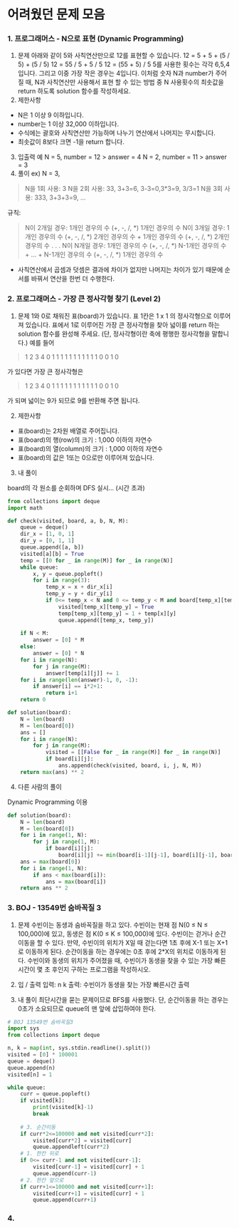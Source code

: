 # 어려웠던 문제 모음

### 1. 프로그래머스 - N으로 표현 (Dynamic Programming)
1. 문제
아래와 같이 5와 사칙연산만으로 12를 표현할 수 있습니다.
12 = 5 + 5 + (5 / 5) + (5 / 5)
12 = 55 / 5 + 5 / 5
12 = (55 + 5) / 5
5를 사용한 횟수는 각각 6,5,4 입니다. 그리고 이중 가장 작은 경우는 4입니다.
이처럼 숫자 N과 number가 주어질 때, N과 사칙연산만 사용해서 표현 할 수 있는 방법 중 N 사용횟수의 최솟값을 return 하도록 solution 함수를 작성하세요.
2. 제한사항
- N은 1 이상 9 이하입니다.
- number는 1 이상 32,000 이하입니다.
- 수식에는 괄호와 사칙연산만 가능하며 나누기 연산에서 나머지는 무시합니다.
- 최솟값이 8보다 크면 -1을 return 합니다.
3. 입출력 예
N = 5, number = 12 > answer = 4
N = 2, number = 11 > answer = 3
4. 풀이 
ex) N = 3,
> N을 1회 사용: 3 
N을 2회 사용: 33, 3+3=6, 3-3=0,3*3=9, 3/3=1
N을 3회 사용: 333, 3+3+3=9, ...

 규칙: 
 > N이 2개일 경우: 1개인 경우의 수 (+, -, /, *) 1개인 경우의 수
 N이 3개일 경우: 1개인 경우의 수 (+, -, /, *) 2개인 경우의 수 + 1개인 경우의 수 (+, -, /, *) 2개인 경우의 수
				.
				.
				.
 N이 N개일 경우: 1개인 경우의 수 (+, -, /, *) N-1개인 경우의 수 + ... + N-1개인 경우의 수 (+, -, /, *) 1개인 경우의 수

 * 사칙연산에서 곱셈과 덧셈은 결과에 차이가 없지만 나머지는 차이가 있기 때문에 순서를 바꿔서 연산을 한번 더 수행한다.


### 2. 프로그래머스 - 가장 큰 정사각형 찾기 (Level 2)

1. 문제
1와 0로 채워진 표(board)가 있습니다. 표 1칸은 1 x 1 의 정사각형으로 이루어져 있습니다. 표에서 1로 이루어진 가장 큰 정사각형을 찾아 넓이를 return 하는 solution 함수를 완성해 주세요. (단, 정사각형이란 축에 평행한 정사각형을 말합니다.)
예를 들어
> 1	2	3	4
0	1	1	1
1	1	1	1
1	1	1	1
0	0	1	0

 가 있다면 가장 큰 정사각형은
> 1	2	3	4
0	1	1	1
1	1	1	1
1	1	1	1
0	0	1	0

 가 되며 넓이는 9가 되므로 9를 반환해 주면 됩니다.

2. 제한사항
+ 표(board)는 2차원 배열로 주어집니다.
+ 표(board)의 행(row)의 크기 : 1,000 이하의 자연수
+ 표(board)의 열(column)의 크기 : 1,000 이하의 자연수
+ 표(board)의 값은 1또는 0으로만 이루어져 있습니다.

3. 내 풀이

board의 각 원소를 순회하며 DFS 실시... (시간 초과)
```python
from collections import deque
import math

def check(visited, board, a, b, N, M):
	queue = deque()
	dir_x = [1, 0, 1]
	dir_y = [0, 1, 1]
	queue.append([a, b])
	visited[a][b] = True
	temp = [[0 for _ in range(M)] for _ in range(N)]
	while queue:
		x, y = queue.popleft()
		for i in range(3):
			temp_x = x + dir_x[i]
			temp_y = y + dir_y[i]
			if 0<= temp_x < N and 0 <= temp_y < M and board[temp_x][temp_y] and not visited[temp_x][temp_y]:
				visited[temp_x][temp_y] = True
				temp[temp_x][temp_y] = 1 + temp[x][y]
				queue.append([temp_x, temp_y])
	
	if N < M:
		answer = [0] * M
	else:
		answer = [0] * N
	for i in range(N):
		for j in range(M):
			answer[temp[i][j]] += 1
	for i in range(len(answer)-1, 0, -1):
		if answer[i] == i*2+1:
			return i+1
	return 0

def solution(board):
	N = len(board)
	M = len(board[0])
	ans = []
	for i in range(N):
		for j in range(M):
			visited = [[False for _ in range(M)] for _ in range(N)]
			if board[i][j]:
				ans.append(check(visited, board, i, j, N, M))
	return max(ans) ** 2
```

4. 다른 사람의 풀이

Dynamic Programming 이용
```python
def solution(board):
	N = len(board)
	M = len(board[0])
	for i in range(1, N):
		for j in range(1, M):
			if board[i][j]:
				board[i][j] += min(board[i-1][j-1], board[i][j-1], board[i-1][j])
	ans = max(board[0])
	for i in range(1, N):
		if ans < max(board[i]):
			ans = max(board[i])
	return ans ** 2
```

### 3. BOJ - 13549번 숨바꼭질 3

1. 문제
수빈이는 동생과 숨바꼭질을 하고 있다. 수빈이는 현재 점 N(0 ≤ N ≤ 100,000)에 있고, 동생은 점 K(0 ≤ K ≤ 100,000)에 있다. 수빈이는 걷거나 순간이동을 할 수 있다. 만약, 수빈이의 위치가 X일 때 걷는다면 1초 후에 X-1 또는 X+1로 이동하게 된다. 순간이동을 하는 경우에는 0초 후에 2*X의 위치로 이동하게 된다.
수빈이와 동생의 위치가 주어졌을 때, 수빈이가 동생을 찾을 수 있는 가장 빠른 시간이 몇 초 후인지 구하는 프로그램을 작성하시오.

2. 입 / 출력
입력: n k
출력: 수빈이가 동생을 찾는 가장 빠른시간 출력

3. 내 풀이
최단시간을 묻는 문제이므로 BFS를 사용했다. 단, 순간이동을 하는 경우는 0초가 소요되므로 queue의 맨 앞에 삽입하여야 한다. 

```python
# BOJ 13549번 숨바꼭질3
import sys
from collections import deque

n, k = map(int, sys.stdin.readline().split())
visited = [0] * 100001
queue = deque()
queue.append(n)
visited[n] = 1

while queue:
	curr = queue.popleft()
	if visited[k]:
		print(visited[k]-1)
		break
	
	# 3. 순간이동
	if curr*2<=100000 and not visited[curr*2]:
		visited[curr*2] = visited[curr]
		queue.appendleft(curr*2)
	# 1. 한칸 뒤로
	if 0<= curr-1 and not visited[curr-1]:
		visited[curr-1] = visited[curr] + 1
		queue.append(curr-1)
	# 2. 한칸 앞으로
	if curr+1<=100000 and not visited[curr+1]:
		visited[curr+1] = visited[curr] + 1
		queue.append(curr+1)
```

### 4. 